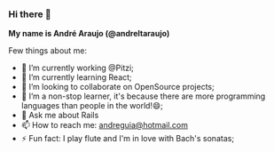 ### Hi there 👋

**My name is André Araujo (@andreltaraujo)**

Few things about me:

- 🔭 I’m currently working @Pitzi;
- 🌱 I’m currently learning React;
- 👯 I’m looking to collaborate on OpenSource projects;
- 🤔 I’m a non-stop learner, it's because there are more programming languages than people in the world!😄;
- 💬 Ask me about Rails
- 📫 How to reach me: andreguia@hotmail.com
- ⚡ Fun fact: I play flute and I'm in love with Bach's sonatas;

